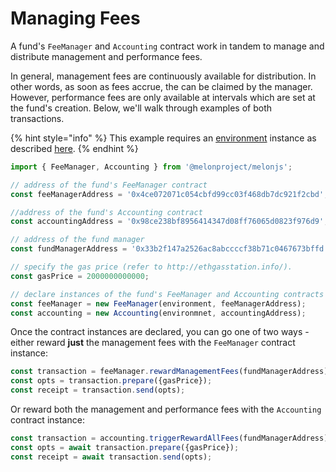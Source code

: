 # Managing Fees

A fund's `FeeManager` and `Accounting` contract work in tandem to manage and distribute management and performance fees. 

In general, management fees are continuously available for distribution. In other words, as soon as fees accrue, the can be claimed by the manager. However, performance fees are only available at intervals which are set at the fund's creation. Below, we'll walk through examples of both transactions.

{% hint style="info" %}
This example requires an [environment](../building-blocks/environment/) instance as described [here](../building-blocks/environment/).
{% endhint %}

```javascript
import { FeeManager, Accounting } from '@melonproject/melonjs';

// address of the fund's FeeManager contract
const feeManagerAddress = '0x4ce072071c054cbfd99cc03f468db7dc921f2cbd'; 

//address of the fund's Accounting contract
const accountingAddress = '0x98ce238bf8956414347d08ff76065d0823f976d9'; 

// address of the fund manager
const fundManagerAddress = '0x33b2f147a2526ac8abccccf38b71c0467673bffd';

// specify the gas price (refer to http://ethgasstation.info/).
const gasPrice = 2000000000000; 

// declare instances of the fund's FeeManager and Accounting contracts
const feeManager = new FeeManager(environment, feeManagerAddress);
const accounting = new Accounting(environmnet, accountingAddress);
```

Once the contract instances are declared, you can go one of two ways - either reward **just** the management fees with the `FeeManager` contract instance:

```javascript
const transaction = feeManager.rewardManagementFees(fundManagerAddress);
const opts = transaction.prepare({gasPrice});
const receipt = transaction.send(opts);
```

Or reward both the management and performance fees with the `Accounting` contract instance:

```javascript
const transaction = accounting.triggerRewardAllFees(fundManagerAddress);
const opts = await transaction.prepare({gasPrice});
const receipt = await transaction.send(opts);
```

